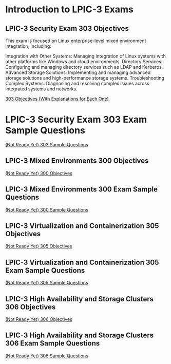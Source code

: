 # Introduction to LPIC-3 Exams

## LPIC-3 Security Exam 303 Objectives
This exam is focused on Linux enterprise-level mixed environment integration, including:

Integration with Other Systems: Managing integration of Linux systems with other platforms like Windows and cloud environments.
Directory Services: Configuring and managing directory services such as LDAP and Kerberos.
Advanced Storage Solutions: Implementing and managing advanced storage solutions and high-performance storage systems.
Troubleshooting Complex Systems: Diagnosing and resolving complex issues across integrated systems and networks.

[303 Objectives (With Explanations for Each One)](https://github.com/SamanKhalife/linux-Tutorial/blob/main/Lpic%203/LPIC-3%20Security%20Exam%20303%20Objectives.md)

# LPIC-3 Security Exam 303 Exam Sample Questions

[(Not Ready Yet) 303 Sample Questions ](https://github.com/SamanKhalife/linux-Tutorial/blob/main/Lpic%203/LPIC-3%20Security%20Exam%20303%20(303-450)%20Exam%20.md)

## LPIC-3 Mixed Environments 300 Objectives

[(Not Ready Yet) 300 Objectives](url)

## LPIC-3 Mixed Environments 300 Exam Sample Questions
[(Not Ready Yet) 300 Sample Questions](url)

## LPIC-3 Virtualization and Containerization 305 Objectives

[(Not Ready Yet) 305 Objectives](url)

## LPIC-3 Virtualization and Containerization 305 Exam Sample Questions

[(Not Ready Yet) 305 Sample Questions](url)

## LPIC-3 High Availability and Storage Clusters 306 Objectives
[(Not Ready Yet) 306 Objectives](url)

## LPIC-3 High Availability and Storage Clusters 306 Exam Sample Questions

[(Not Ready Yet) 306 Sample Questions](url)




